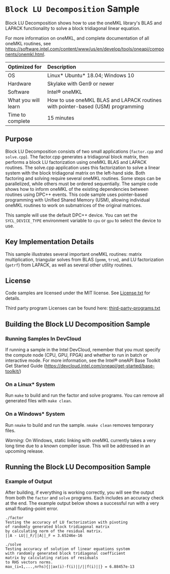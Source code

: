 # `Block LU Decomposition` Sample

Block LU Decomposition shows how to use the oneMKL library's BLAS and LAPACK functionality to solve a block tridiagonal linear equation.

For more information on oneMKL, and complete documentation of all oneMKL routines, see https://software.intel.com/content/www/us/en/develop/tools/oneapi/components/onemkl.html.

| Optimized for                     | Description
|:---                               |:---
| OS                                | Linux* Ubuntu* 18.04; Windows 10
| Hardware                          | Skylake with Gen9 or newer
| Software                          | Intel&reg; oneMKL
| What you will learn               | How to use oneMKL BLAS and LAPACK routines with pointer-based (USM) programming
| Time to complete                  | 15 minutes


## Purpose

Block LU Decomposition consists of two small applications (`factor.cpp` and `solve.cpp`). 
The factor.cpp generates a tridiagonal block matrix, then performs a block LU factorization using oneMKL BLAS and LAPACK routines. The solve.cpp application uses this factorization to solve a linear system with the block tridiagonal matrix on the left-hand side. 
Both factoring and solving require several oneMKL routines. Some steps can be parallelized, while others must be ordered sequentially. The sample code shows how to inform oneMKL of the existing dependencies between routines using DPC++ events. This code sample uses pointer-based programming with Unified Shared Memory (USM), allowing individual oneMKL routines to work on submatrices of the original matrices.

This sample will use the default DPC++ device. You can set the `SYCL_DEVICE_TYPE` environment variable to `cpu` or `gpu` to select the device to use.


## Key Implementation Details

This sample illustrates several important oneMKL routines: matrix multiplication, triangular solves from BLAS (`gemm`, `trsm`), and LU factorization (`getrf`) from LAPACK, as well as several other utility routines.


## License

Code samples are licensed under the MIT license. See
[License.txt](https://github.com/oneapi-src/oneAPI-samples/blob/master/License.txt) for details.

Third party program Licenses can be found here: [third-party-programs.txt](https://github.com/oneapi-src/oneAPI-samples/blob/master/third-party-programs.txt)


## Building the Block LU Decomposition Sample

### Running Samples In DevCloud
If running a sample in the Intel DevCloud, remember that you must specify the compute node (CPU, GPU, FPGA) and whether to run in batch or interactive mode. For more information, see the Intel&reg; oneAPI Base Toolkit Get Started Guide (https://devcloud.intel.com/oneapi/get-started/base-toolkit/)

### On a Linux* System
Run `make` to build and run the factor and solve programs. You can remove all generated files with `make clean`.

### On a Windows* System
Run `nmake` to build and run the sample. `nmake clean` removes temporary files.

*Warning*: On Windows, static linking with oneMKL currently takes a very long time due to a known compiler issue. This will be addressed in an upcoming release.

## Running the Block LU Decomposition Sample

### Example of Output
After building, if everything is working correctly, you will see the output from both the `factor` and `solve` programs. Each includes an accuracy check at the end. The example output below shows a successful run with a very small floating-point error.
```
./factor
Testing the accuracy of LU factorization with pivoting
of randomly generated block tridiagonal matrix
by calculating norm of the residual matrix.
||A - LU||_F/||A||_F = 3.65246e-16

./solve
Testing accuracy of solution of linear equations system
with randomly generated block tridiagonal coefficient
matrix by calculating ratios of residuals
to RHS vectors norms.
max_(i=1,...,nrhs){||ax(i)-f(i)||/||f(i)||} = 6.88457e-13
```
